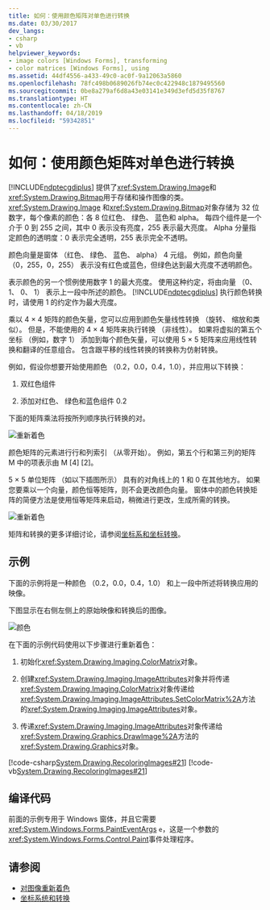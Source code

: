 ```yaml
---
title: 如何：使用颜色矩阵对单色进行转换
ms.date: 03/30/2017
dev_langs:
- csharp
- vb
helpviewer_keywords:
- image colors [Windows Forms], transforming
- color matrices [Windows Forms], using
ms.assetid: 44df4556-a433-49c0-ac0f-9a12063a5860
ms.openlocfilehash: 78fc498b0689026fb74ec0c422948c1879495560
ms.sourcegitcommit: 0be8a279af6d8a43e03141e349d3efd5d35f8767
ms.translationtype: HT
ms.contentlocale: zh-CN
ms.lasthandoff: 04/18/2019
ms.locfileid: "59342851"
---
```

# <a name="how-to-use-a-color-matrix-to-transform-a-single-color"></a>如何：使用颜色矩阵对单色进行转换
[!INCLUDE[ndptecgdiplus](../../../../includes/ndptecgdiplus-md.md)] 提供了<xref:System.Drawing.Image>和<xref:System.Drawing.Bitmap>用于存储和操作图像的类。 <xref:System.Drawing.Image> 和<xref:System.Drawing.Bitmap>对象存储为 32 位数字，每个像素的颜色：各 8 位红色、 绿色、 蓝色和 alpha。 每四个组件是一个介于 0 到 255 之间，其中 0 表示没有亮度，255 表示最大亮度。 Alpha 分量指定颜色的透明度：0 表示完全透明，255 表示完全不透明。  
  
 颜色向量是窗体 （红色、 绿色、 蓝色、 alpha） 4 元组。 例如，颜色向量 （0，255，0，255） 表示没有红色或蓝色，但绿色达到最大亮度不透明颜色。  
  
 表示颜色的另一个惯例使用数字 1 的最大亮度。 使用这种约定，将由向量 （0、 1、 0、 1） 表示上一段中所述的颜色。 [!INCLUDE[ndptecgdiplus](../../../../includes/ndptecgdiplus-md.md)] 执行颜色转换时，请使用 1 的约定作为最大亮度。  
  
 乘以 4 × 4 矩阵的颜色矢量，您可以应用到颜色矢量线性转换 （旋转、 缩放和类似）。 但是，不能使用的 4 × 4 矩阵来执行转换 （非线性）。 如果将虚拟的第五个坐标 （例如，数字 1） 添加到每个颜色矢量，可以使用 5 × 5 矩阵来应用线性转换和翻译的任意组合。 包含跟平移的线性转换的转换称为仿射转换。  
  
 例如，假设你想要开始使用颜色 （0.2，0.0，0.4，1.0），并应用以下转换：  
  
1. 双红色组件  
  
2. 添加对红色、 绿色和蓝色组件 0.2  
  
 下面的矩阵乘法将按所列顺序执行转换的对。  
  
 ![重新着色](./media/recoloring01.gif "recoloring01")  
  
 颜色矩阵的元素进行行和列索引 （从零开始）。 例如，第五个行和第三列的矩阵 M 中的项表示由 M [4] [2]。  
  
 5 × 5 单位矩阵 （如以下插图所示） 具有的对角线上的 1 和 0 在其他地方。 如果您要乘以一个向量，颜色恒等矩阵，则不会更改颜色向量。 窗体中的颜色转换矩阵的简便方法是使用恒等矩阵来启动，稍微进行更改，生成所需的转换。  
  
 ![重新着色](./media/recoloring02.gif "recoloring02")  
  
 矩阵和转换的更多详细讨论，请参阅[坐标系和坐标转换](coordinate-systems-and-transformations.md)。  
  
## <a name="example"></a>示例  
 下面的示例将是一种颜色 （0.2，0.0，0.4，1.0） 和上一段中所述将转换应用的映像。  
  
 下图显示在右侧左侧上的原始映像和转换后的图像。  
  
 ![颜色](./media/colortrans1.png "colortrans1")  
  
 在下面的示例代码使用以下步骤进行重新着色：  
  
1. 初始化<xref:System.Drawing.Imaging.ColorMatrix>对象。  
  
2. 创建<xref:System.Drawing.Imaging.ImageAttributes>对象并将传递<xref:System.Drawing.Imaging.ColorMatrix>对象传递给<xref:System.Drawing.Imaging.ImageAttributes.SetColorMatrix%2A>方法的<xref:System.Drawing.Imaging.ImageAttributes>对象。  
  
3. 传递<xref:System.Drawing.Imaging.ImageAttributes>对象传递给<xref:System.Drawing.Graphics.DrawImage%2A>方法的<xref:System.Drawing.Graphics>对象。  
  
 [!code-csharp[System.Drawing.RecoloringImages#21](~/samples/snippets/csharp/VS_Snippets_Winforms/System.Drawing.RecoloringImages/CS/Class1.cs#21)]
 [!code-vb[System.Drawing.RecoloringImages#21](~/samples/snippets/visualbasic/VS_Snippets_Winforms/System.Drawing.RecoloringImages/VB/Class1.vb#21)]  
  
## <a name="compiling-the-code"></a>编译代码  
 前面的示例专用于 Windows 窗体，并且它需要<xref:System.Windows.Forms.PaintEventArgs> `e`，这是一个参数的<xref:System.Windows.Forms.Control.Paint>事件处理程序。  
  
## <a name="see-also"></a>请参阅

- [对图像重新着色](recoloring-images.md)
- [坐标系统和转换](coordinate-systems-and-transformations.md)
